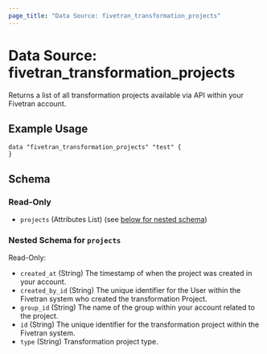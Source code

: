 ```yaml
---
page_title: "Data Source: fivetran_transformation_projects"
---
```


# Data Source: fivetran_transformation_projects

Returns a list of all transformation projects available via API within your Fivetran account.

## Example Usage

```hcl
data "fivetran_transformation_projects" "test" {
}
```

<!-- schema generated by tfplugindocs -->
## Schema

### Read-Only

- `projects` (Attributes List) (see [below for nested schema](#nestedatt--projects))

<a id="nestedatt--projects"></a>
### Nested Schema for `projects`

Read-Only:

- `created_at` (String) The timestamp of when the project was created in your account.
- `created_by_id` (String) The unique identifier for the User within the Fivetran system who created the transformation Project.
- `group_id` (String) The name of the group within your account related to the project.
- `id` (String) The unique identifier for the transformation project within the Fivetran system.
- `type` (String) Transformation project type.
